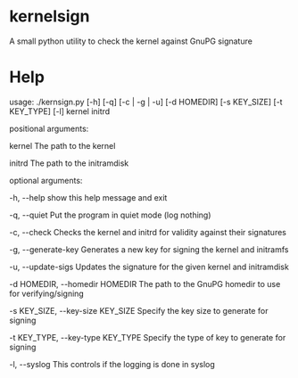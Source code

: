 kernelsign
==========

A small python utility to check the kernel against GnuPG signature

Help
====
usage: ./kernsign.py [-h] [-q] [-c | -g | -u] [-d HOMEDIR] [-s KEY_SIZE]
                     [-t KEY_TYPE] [-l]
                     kernel initrd

positional arguments:

  kernel                The path to the kernel

  initrd                The path to the initramdisk


optional arguments:

  -h, --help            show this help message and exit

  -q, --quiet           Put the program in quiet mode (log nothing)

  -c, --check           Checks the kernel and initrd for validity against
                        their signatures

  -g, --generate-key    Generates a new key for signing the kernel and
                        initramfs

  -u, --update-sigs     Updates the signature for the given kernel and
                        initramdisk

  -d HOMEDIR, --homedir HOMEDIR
                        The path to the GnuPG homedir to use for
                        verifying/signing

  -s KEY_SIZE, --key-size KEY_SIZE
                        Specify the key size to generate for signing

  -t KEY_TYPE, --key-type KEY_TYPE
                        Specify the type of key to generate for signing

  -l, --syslog          This controls if the logging is done in syslog
